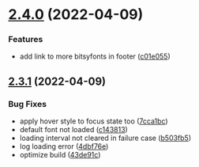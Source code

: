 # [2.4.0](https://github.com/seleb/Fontsy/compare/v2.3.1...v2.4.0) (2022-04-09)


### Features

* add link to more bitsyfonts in footer ([c01e055](https://github.com/seleb/Fontsy/commit/c01e0555b59885c5b8dad436d0bef917b6fab765))

## [2.3.1](https://github.com/seleb/Fontsy/compare/v2.3.0...v2.3.1) (2022-04-09)


### Bug Fixes

* apply hover style to focus state too ([7cca1bc](https://github.com/seleb/Fontsy/commit/7cca1bcbbdd0e13973e5c48a3fe306cc82a803e9))
* default font not loaded ([c143813](https://github.com/seleb/Fontsy/commit/c143813fb6c62b587ae9eef98b78f41440d70455))
* loading interval not cleared in failure case ([b503fb5](https://github.com/seleb/Fontsy/commit/b503fb548b5a5d686895cc376023798752acacfa))
* log loading error ([4dbf76e](https://github.com/seleb/Fontsy/commit/4dbf76e6a72e7a6b7389baa60193c2eb4357be1d))
* optimize build ([43de91c](https://github.com/seleb/Fontsy/commit/43de91cc0dc8434e7f861786ddcea334a8fa441c))
